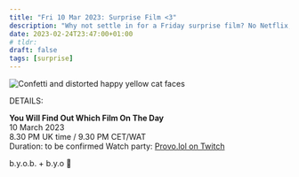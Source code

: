 ```yaml
---
title: "Fri 10 Mar 2023: Surprise Film <3"
description: "Why not settle in for a Friday surprise film? No Netflix, just chill. Bring strangers, acquaintances, and of course any snacks you like. See you online :3"
date: 2023-02-24T23:47:00+01:00
# tldr: 
draft: false
tags: [surprise]
---
```


![Confetti and distorted happy yellow cat faces](/images/surprise-party.jpg)

DETAILS:

**You Will Find Out Which Film On The Day**   
10 March 2023  
8.30 PM UK time / 9.30 PM CET/WAT  
Duration: to be confirmed
Watch party: [Provo.lol on Twitch](https://www.twitch.tv/provolol)

b.y.o.b. + b.y.o 🍕
